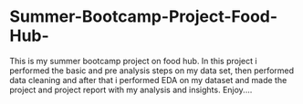 # Summer-Bootcamp-Project-Food-Hub-
This is my summer bootcamp project on food hub. In this project i performed the basic and pre analysis steps on my data set, then performed data cleaning and after that i performed EDA on my dataset and made the project and project report with my analysis and insights. Enjoy....
